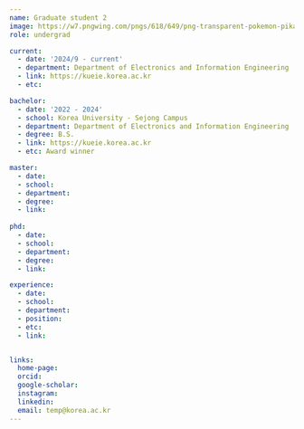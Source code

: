 ```yaml
---
name: Graduate student 2
image: https://w7.pngwing.com/pngs/618/649/png-transparent-pokemon-pikachu-hey-you-pikachu-ash-ketchum-pokemon-pikachu-mammal-dog-like-mammal-vertebrate-thumbnail.png
role: undergrad

current:
  - date: '2024/9 - current'
  - department: Department of Electronics and Information Engineering  
  - link: https://kueie.korea.ac.kr
  - etc: 

bachelor:
  - date: '2022 - 2024'
  - school: Korea University - Sejong Campus
  - department: Department of Electronics and Information Engineering
  - degree: B.S.
  - link: https://kueie.korea.ac.kr
  - etc: Award winner

master:
  - date: 
  - school: 
  - department: 
  - degree: 
  - link: 
  
phd:
  - date: 
  - school: 
  - department: 
  - degree: 
  - link: 

experience:
  - date: 
  - school:  
  - department: 
  - position: 
  - etc: 
  - link: 


links:
  home-page: 
  orcid: 
  google-scholar: 
  instagram: 
  linkedin: 
  email: temp@korea.ac.kr
---
```



